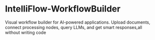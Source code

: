 # IntelliFlow-WorkflowBuilder
Visual workflow builder for AI-powered applications. Upload documents, connect processing nodes, query LLMs, and get smart responses,all without writing code
